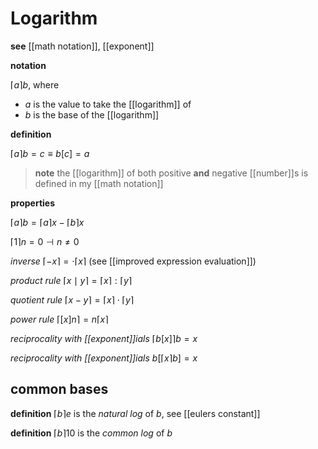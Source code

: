 # Logarithm

**see** [[math notation]], [[exponent]]

**notation**

$\lceil a \rceil b$, where

- $a$ is the value to take the [[logarithm]] of
- $b$ is the base of the [[logarithm]]

**definition**

$\lceil a \rceil b = c \equiv b[c] = a$

> **note** the [[logarithm]] of both positive **and** negative [[number]]s is defined in my [[math notation]]

**properties**

$\lceil a \rceil b = \lceil a \rceil x - \lceil b \rceil x$

$\lceil 1 \rceil n = 0 \dashv n \ne 0$

_inverse_ $\lceil -x \rceil = \cdot \lceil x \rceil$ (see [[improved expression evaluation]])

_product rule_ $\lceil x \mid y \rceil = \lceil x \rceil : \lceil y \rceil$

_quotient rule_ $\lceil x - y \rceil = \lceil x \rceil \cdot \lceil y \rceil$

_power rule_ $\lceil [x]n \rceil = n \lceil x \rceil$

_reciprocality with [[exponent]]ials_ $\lceil b[x] \rceil b = x$

_reciprocality with [[exponent]]ials_ $b[\lceil x \rceil b] = x$

## common bases

**definition** $\lceil b \rceil e$ is the _natural log_ of $b$, see [[eulers constant]]

**definition** $\lceil b \rceil 10$ is the _common log_ of $b$
